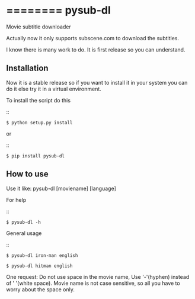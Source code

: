 
========
pysub-dl
========

Movie subtitle downloader

Actually now it only supports subscene.com to download the subtitles.

I know there is many work to do. It is first release so you can understand.

Installation
------------

Now it is a stable release so if you want to install it in your system you can do it else try it in a virtual environment.

To install the script do this

::

    $ python setup.py install

or

::

    $ pip install pysub-dl

How to use
----------

Use it like: pysub-dl [moviename] [language]

For help

::

    $ pysub-dl -h

General usage

::

    $ pysub-dl iron-man english

    $ pysub-dl hitman english

One request: Do not use space in the movie name, Use '-'(hyphen) instead of ' '(white space). Movie name is not case sensitive, so all you have to worry about the space only.
